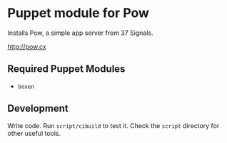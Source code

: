 # Puppet module for Pow

Installs Pow, a simple app server from 37 Signals.

http://pow.cx

## Required Puppet Modules

* `boxen`

## Development

Write code. Run `script/cibuild` to test it. Check the `script`
directory for other useful tools.
